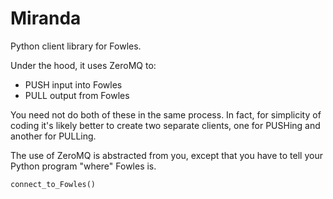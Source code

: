 Miranda
=======

Python client library for Fowles.

Under the hood, it uses ZeroMQ to:
  + PUSH input into Fowles
  + PULL output from Fowles

You need not do both of these in the same process.  In fact, for
simplicity of coding it's likely better to create two separate
clients, one for PUSHing and another for PULLing.

The use of ZeroMQ is abstracted from you, except that you have to tell
your Python program "where" Fowles is.

    connect_to_Fowles()